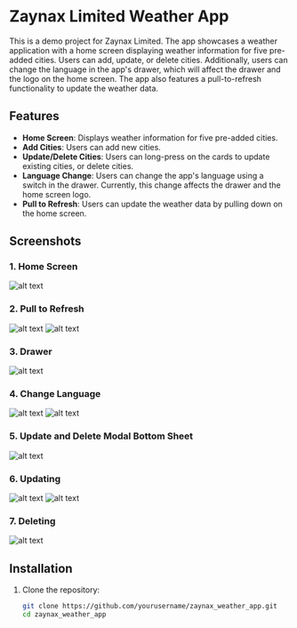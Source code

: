 # Zaynax Limited Weather App

This is a demo project for Zaynax Limited. The app showcases a weather application with a home screen displaying weather information for five pre-added cities. Users can add, update, or delete cities. Additionally, users can change the language in the app's drawer, which will affect the drawer and the logo on the home screen. The app also features a pull-to-refresh functionality to update the weather data.

## Features

- **Home Screen**: Displays weather information for five pre-added cities.
- **Add Cities**: Users can add new cities.
- **Update/Delete Cities**: Users can long-press on the cards to update existing cities, or delete cities.
- **Language Change**: Users can change the app's language using a switch in the drawer. Currently, this change affects the drawer and the home screen logo.
- **Pull to Refresh**: Users can update the weather data by pulling down on the home screen.

## Screenshots

### 1. Home Screen

![alt text](image.png)

### 2. Pull to Refresh

![alt text](image-1.png)
![alt text](image-2.png)

### 3. Drawer

![alt text](image-3.png)

### 4. Change Language

![alt text](image-4.png)
![alt text](image-5.png)

### 5. Update and Delete Modal Bottom Sheet

![alt text](image-6.png)

### 6. Updating

![alt text](image-7.png)
![alt text](image-8.png)

### 7. Deleting

![alt text](image-9.png)

## Installation

1. Clone the repository:
   ```bash
   git clone https://github.com/yourusername/zaynax_weather_app.git
   cd zaynax_weather_app
   ```
